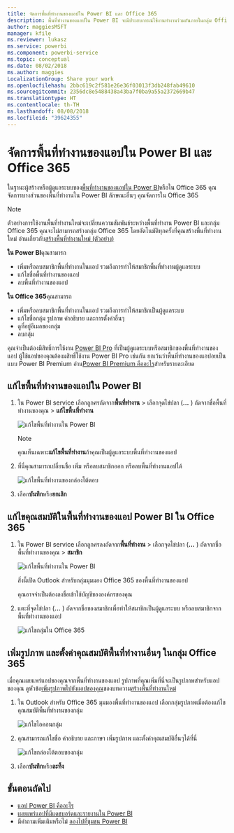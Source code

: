 ```yaml
---
title: จัดการพื้นที่ทำงานของแอปใน Power BI และ Office 365
description: พื้นที่ทำงานของแอปใน Power BI จะมีประสบการณ์ใช้งานทำงานร่วมกันภายในกลุ่ม Office 365 จัดการพื้นที่ทำงานของแอปใน Power BI และใน Office 365 ของคุณ
author: maggiesMSFT
manager: kfile
ms.reviewer: lukasz
ms.service: powerbi
ms.component: powerbi-service
ms.topic: conceptual
ms.date: 08/02/2018
ms.author: maggies
LocalizationGroup: Share your work
ms.openlocfilehash: 2bbc619c2f581e26e36f03013f3db248fab49610
ms.sourcegitcommit: 2356dc8e5488438a43ba7f0ba9a55a2372669b47
ms.translationtype: HT
ms.contentlocale: th-TH
ms.lasthandoff: 08/08/2018
ms.locfileid: "39624355"
---
```

# <a name="manage-your-app-workspace-in-power-bi-and-office-365"></a>จัดการพื้นที่ทำงานของแอปใน Power BI และ Office 365
ในฐานะผู้สร้างหรือผู้ดูแลระบบของ[พื้นที่ทำงานของแอปใน Power BI](service-install-use-apps.md)หรือใน Office 365 คุณจัดการบางส่วนของพื้นที่ทำงานใน Power BI ลักษณะอื่นๆ คุณจัดการใน Office 365 

> [!NOTE]
> ตัวอย่างการใช้งานพื้นที่ทำงานใหม่จะเปลี่ยนความสัมพันธ์ระหว่างพื้นที่ทำงาน Power BI และกลุ่ม Office 365 คุณจะไม่สามารถสร้างกลุ่ม Office 365 โดยอัตโนมัติทุกครั้งที่คุณสร้างพื้นที่ทำงานใหม่ อ่านเกี่ยวกับ[สร้างพื้นที่ทำงานใหม่ (ตัวอย่าง)](service-create-the-new-workspaces.md)

**ใน Power BI**คุณสามารถ

* เพิ่มหรือลบสมาชิกพื้นที่ทำงานในแอป รวมถึงการทำให้สมาชิกพื้นที่ทำงานผู้ดูแลระบบ
* แก้ไขชื่อพื้นที่ทำงานของแอป
* ลบพื้นที่ทำงานของแอป

**ใน Office 365**คุณสามารถ

* เพิ่มหรือลบสมาชิกพื้นที่ทำงานในแอป รวมถึงการทำให้สมาชิกเป็นผู้ดูแลระบบ
* แก้ไขชื่อกลุ่ม รูปภาพ คำอธิบาย และการตั้งค่าอื่นๆ
* ดูที่อยู่อีเมลของกลุ่ม
* ลบกลุ่ม

คุณจำเป็นต้องมีสิทธิ์การใช้งาน [Power BI Pro](service-free-vs-pro.md) ที่เป็นผู้ดูแลระบบหรือสมาชิกของพื้นที่ทำงานของแอป ผู้ใช้แอปของคุณต้องมสิทธิ์ใช้งาน Power BI Pro เช่นกัน ยกเว้นว่าพื้นที่ทำงานของแอปอยเป็นแบบ Power BI Premium อ่าน[Power BI Premium คืออะไร](service-premium.md)สำหรับรายละเอียด

## <a name="edit-your-app-workspace-in-power-bi"></a>แก้ไขพื้นที่ทำงานของแอปใน Power BI
1. ใน Power BI service เลือกลูกศรถัดจาก**พื้นที่ทำงาน** > เลือกจุดไข่ปลา (**...** ) ถัดจากชื่อพื้นที่ทำงานของคุณ > **แก้ไขพื้นที่ทำงาน** 
   
   ![แก้ไขพื้นที่ทำงานใน Power BI](media/service-manage-app-workspace-in-power-bi-and-office-365/power-bi-app-ellipsis.png)
   
   > [!NOTE]
   > คุณเห็นเฉพาะ**แก้ไขพื้นที่ทำงาน**ถ้าคุณเป็นผู้ดูแลระบบพื้นที่ทำงานของแอป
   > 
   > 
2. ที่นี่คุณสามารถเปลี่ยนชื่อ เพิ่ม หรือลบสมาชิกออก หรือลบพื้นที่ทำงานแอปได้ 
   
   ![แก้ไขพื้นที่ทำงานของกล่องโต้ตอบ](media/service-manage-app-workspace-in-power-bi-and-office-365/power-bi-app-edit-workspace.png)
3. เลือก**บันทึก**หรือ**ยกเลิก**

## <a name="edit-power-bi-app-workspace-properties-in-office-365"></a>แก้ไขคุณสมบัติในพื้นที่ทำงานของแอป Power BI ใน Office 365
1. ใน Power BI service เลือกลูกศรลงถัดจาก**พื้นที่ทำงาน** > เลือกจุดไข่ปลา (**...** ) ถัดจากชื่อพื้นที่ทำงานของคุณ > **สมาชิก** 
   
   ![แก้ไขพื้นที่ทำงานใน Power BI](media/service-manage-app-workspace-in-power-bi-and-office-365/power-bi-app-ellipsis.png)
   
   สิ่งนี้เปิด Outlook สำหรับกลุ่มมุมมอง Office 365 ของพื้นที่ทำงานของแอป
   
   คุณอาจจำเป็นต้องลงชื่อเข้าใช้บัญชีขององค์กรของคุณ
2. แตะที่จุดไข่ปลา (**...** ) ถัดจากชื่อของสมาชิกเพื่อทำให้สมาชิกเป็นผู้ดูแลระบบ หรือลบสมาชิกจากพื้นที่ทำงานของแอป 
   
   ![แก้ไขกลุ่มใน Office 365](media/service-manage-app-workspace-in-power-bi-and-office-365/pbi_managegroupo365.png)

## <a name="add-an-image-and-set-other-workspace-properties-in-the-office-365-group"></a>เพิ่มรูปภาพ และตั้งค่าคุณสมบัติพื้นที่ทำงานอื่นๆ ในกลุ่ม Office 365
เมื่อคุณเผยแพร่แอปของคุณจากพื้นที่ทำงานของแอป รูปภาพที่คุณเพิ่มที่นี่จะเป็นรูปภาพสำหรับแอปของคุณ ดูหัวข้อ[เพิ่มรูปภาพไปยังแอปของคุณ](service-create-workspaces.md#add-an-image-to-your-office-365-app-workspace-optional)ของบทความ[สร้างพื้นที่ทำงานใหม่](service-create-workspaces.md)

1. ใน Outlook สำหรับ Office 365 มุมมองพื้นที่ทำงานของแอป เลือกกลุ่มรูปภาพเมื่อต้องแก้ไขคุณสมบัติพื้นที่ทำงานของกลุ่ม
   
   ![แก้ไขไอคอนกลุ่ม](media/service-manage-app-workspace-in-power-bi-and-office-365/pbi_editgroupo365.png)
2. คุณสามารถแก้ไขชื่อ คำอธิบาย และภาษา เพิ่มรูปภาพ และตั้งค่าคุณสมบัติอื่นๆได้ที่นี่
   
   ![แก้ไขกล่องโต้ตอบของกลุ่ม](media/service-manage-app-workspace-in-power-bi-and-office-365/pbi_editgrpo365dialog.png)
3. เลือก**บันทึก**หรือ**ละทิ้ง**

## <a name="next-steps"></a>ขั้นตอนถัดไป
* [แอป Power BI คืออะไร](service-install-use-apps.md)
* [เผยแพร่แอปที่มีแดชบอร์ดและรายงานใน Power BI](service-create-distribute-apps.md)
* มีคำถามเพิ่มเติมหรือไม่ [ลองไปที่ชุมชน Power BI](http://community.powerbi.com/)

